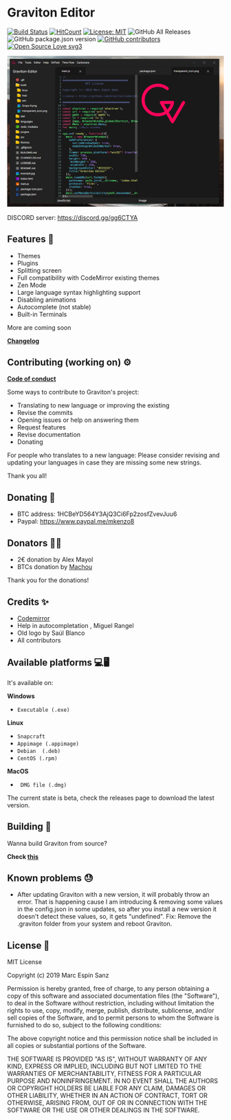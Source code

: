 # Graviton Editor
[![Build Status](https://travis-ci.org/Graviton-Code-Editor/Graviton-App.svg?branch=master)](https://travis-ci.org/Graviton-Code-Editor/Graviton-App)
[![HitCount](http://hits.dwyl.io/https://github.com/marc2332/https://github.com/Graviton-Code-Editor/Graviton-App.svg)](http://hits.dwyl.io/https://github.com/marc2332/https://github.com/Graviton-Code-Editor/Graviton-App)
[![License: MIT](https://img.shields.io/badge/License-MIT-yellow.svg)](https://github.com/Graviton-Code-Editor/Graviton-App/blob/master/LICENSE.md)
![GitHub All Releases](https://img.shields.io/github/downloads/Graviton-Code-Editor/Graviton-App/total.svg?style=plastic)
![GitHub package.json version](https://img.shields.io/github/package-json/v/Graviton-Code-Editor/Graviton-App.svg)
[![GitHub contributors](https://img.shields.io/github/contributors/Graviton-Code-Editor/Graviton-App.svg)](https://GitHub.com/Graviton-Code-Editor/Graviton-App/graphs/contributors/)
[![Open Source Love svg3](https://badges.frapsoft.com/os/v3/open-source.svg?v=103)](https://github.com/Graviton-Code-Editor/Graviton-App/)

![example screenshot](example.png)

DISCORD server: https://discord.gg/gg6CTYA

Features 🚀
---
- Themes
- Plugins
- Splitting screen
- Full compatibility with CodeMirror existing themes
- Zen Mode 
- Large language syntax highlighting support
- Disabling animations
- Autocomplete (not stable)
- Built-in Terminals

More are coming soon

**[Changelog](CHANGELOG.md)**

Contributing (working on) ⚙
---

**[Code of conduct](CODE_OF_CONDUCT.md)**

Some ways to contribute to Graviton's project:

- Translating to new language or improving the existing
- Revise the commits
- Opening issues or help on answering them
- Request features
- Revise documentation
- Donating

For people who translates to a new language:
Please consider revising and updating your languages in case they are missing some new strings.

Thank you all!

Donating 🎁
---

- BTC address: 1HCBeYD564Y3AjQ3Ci6Fp2zosfZvevJuu6
- Paypal: https://www.paypal.me/mkenzo8

Donators 🐱‍🏍
---
- 2€ donation by Alex Mayol
- BTCs donation by [Machou](http://GitHub.com/Machou)

Thank you for the donations!

Credits ✨
---
- [Codemirror](codemirror.net)
- Help in autocompletation , Miguel Rangel
- Old logo by Saúl Blanco 
- All contributors

Available platforms 💻🖥
---
It's available on:

**Windows**

   * `Executable (.exe)` 

**Linux**

   * `Snapcraft` 
   * `Appimage (.appimage)`
   * `Debian  (.deb)`
   * `CentOS (.rpm)`

**MacOS**

   * ` DMG file (.dmg)` 

The current state is beta, check the releases page to download the latest version. 

Building 🧱
---
Wanna build Graviton from source?

**Check [this](BUILDING.md)**

Known problems 😓
---
- After updating Graviton with a new version,  it will probably throw an error. That is happening cause I am introducing & removing some values in the config.json in some updates, so after you install a new version it doesn't detect these values, so, it gets "undefined". Fix: Remove the .graviton folder from your system and reboot Graviton.

License 🧾
---
MIT License

Copyright (c) 2019 Marc Espín Sanz

Permission is hereby granted, free of charge, to any person obtaining a copy
of this software and associated documentation files (the "Software"), to deal
in the Software without restriction, including without limitation the rights
to use, copy, modify, merge, publish, distribute, sublicense, and/or sell
copies of the Software, and to permit persons to whom the Software is
furnished to do so, subject to the following conditions:

The above copyright notice and this permission notice shall be included in all
copies or substantial portions of the Software.

THE SOFTWARE IS PROVIDED "AS IS", WITHOUT WARRANTY OF ANY KIND, EXPRESS OR
IMPLIED, INCLUDING BUT NOT LIMITED TO THE WARRANTIES OF MERCHANTABILITY,
FITNESS FOR A PARTICULAR PURPOSE AND NONINFRINGEMENT. IN NO EVENT SHALL THE
AUTHORS OR COPYRIGHT HOLDERS BE LIABLE FOR ANY CLAIM, DAMAGES OR OTHER
LIABILITY, WHETHER IN AN ACTION OF CONTRACT, TORT OR OTHERWISE, ARISING FROM,
OUT OF OR IN CONNECTION WITH THE SOFTWARE OR THE USE OR OTHER DEALINGS IN THE
SOFTWARE.